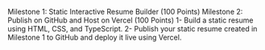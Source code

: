 Milestone 1: Static Interactive Resume Builder (100 Points)
Milestone 2: Publish on GitHub and Host on Vercel (100 Points)
1- Build a static resume using HTML, CSS, and TypeScript.
2- Publish your static resume created in Milestone 1 to GitHub and deploy it live using Vercel.
